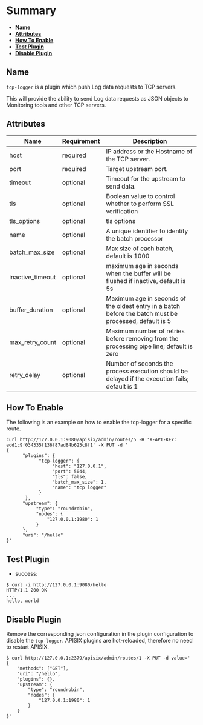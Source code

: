 <!--
#
# Licensed to the Apache Software Foundation (ASF) under one or more
# contributor license agreements.  See the NOTICE file distributed with
# this work for additional information regarding copyright ownership.
# The ASF licenses this file to You under the Apache License, Version 2.0
# (the "License"); you may not use this file except in compliance with
# the License.  You may obtain a copy of the License at
#
#     http://www.apache.org/licenses/LICENSE-2.0
#
# Unless required by applicable law or agreed to in writing, software
# distributed under the License is distributed on an "AS IS" BASIS,
# WITHOUT WARRANTIES OR CONDITIONS OF ANY KIND, either express or implied.
# See the License for the specific language governing permissions and
# limitations under the License.
#
-->

# Summary
- [**Name**](#name)
- [**Attributes**](#attributes)
- [**How To Enable**](#how-to-enable)
- [**Test Plugin**](#test-plugin)
- [**Disable Plugin**](#disable-plugin)


## Name

`tcp-logger` is a plugin which push Log data requests to TCP servers.

This will provide the ability to send Log data requests as JSON objects to Monitoring tools and other TCP servers.

## Attributes

|Name           |Requirement    |Description|
|---------      |--------       |-----------|
|host           |required       | IP address or the Hostname of the TCP server.|
|port           |required       | Target upstream port.|
|timeout        |optional       |Timeout for the upstream to send data.|
|tls            |optional       |Boolean value to control whether to perform SSL verification|
|tls_options    |optional       |tls options|
|name           |optional       |A unique identifier to identity the batch processor|
|batch_max_size |optional       |Max size of each batch, default is 1000|
|inactive_timeout|optional      |maximum age in seconds when the buffer will be flushed if inactive, default is 5s|
|buffer_duration|optional       |Maximum age in seconds of the oldest entry in a batch before the batch must be processed, default is 5|
|max_retry_count|optional       |Maximum number of retries before removing from the processing pipe line; default is zero|
|retry_delay    |optional       |Number of seconds the process execution should be delayed if the execution fails; default is 1|


## How To Enable

The following is an example on how to enable the tcp-logger for a specific route.

```shell
curl http://127.0.0.1:9080/apisix/admin/routes/5 -H 'X-API-KEY: edd1c9f034335f136f87ad84b625c8f1' -X PUT -d '
{
      "plugins": {
            "tcp-logger": {
                 "host": "127.0.0.1",
                 "port": 5044,
                 "tls": false,
                 "batch_max_size": 1,
                 "name": "tcp logger"
            }
       },
      "upstream": {
           "type": "roundrobin",
           "nodes": {
               "127.0.0.1:1980": 1
           }
      },
      "uri": "/hello"
}'
```

## Test Plugin

* success:

```shell
$ curl -i http://127.0.0.1:9080/hello
HTTP/1.1 200 OK
...
hello, world
```

## Disable Plugin

Remove the corresponding json configuration in the plugin configuration to disable the `tcp-logger`.
APISIX plugins are hot-reloaded, therefore no need to restart APISIX.

```shell
$ curl http://127.0.0.1:2379/apisix/admin/routes/1 -X PUT -d value='
{
    "methods": ["GET"],
    "uri": "/hello",
    "plugins": {},
    "upstream": {
        "type": "roundrobin",
        "nodes": {
            "127.0.0.1:1980": 1
        }
    }
}'
```

